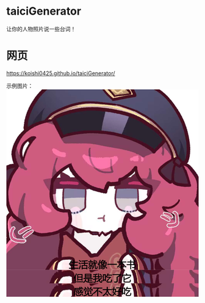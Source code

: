 # taiciGenerator
让你的人物照片说一些台词！

# 网页
https://koishi0425.github.io/taiciGenerator/

示例图片：
![示例图片](https://github.com/Koishi0425/taiciGenerator/blob/main/example.png)
